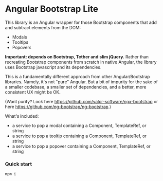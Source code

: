 # Angular Bootstrap Lite

This library is an Angular wrapper for those Bootstrap components that
add and subtract elements from the DOM:

- Modals
- Tooltips
- Popovers

<strong>Important: depends on Bootstrap, Tether and slim jQuery.</strong>
Rather than recreating Bootstrap components from scratch in native Angular, the library
uses Bootstrap javascript and its dependencies.

This is a fundamentally different approach
from other Angular/Bootstrap libraries. Namely, it's not "pure" Angular. But a
bit of impurity for the sake of a smaller codebase, a smaller set of dependencies,
and a better, more consistent UX might be OK.

(Want purity? Look here https://github.com/valor-software/ngx-bootstrap or here https://github.com/ng-bootstrap/ng-bootstrap.)


What's included:

- a service to pop a modal containing a Component, TemplateRef, or string
- a service to pop a tooltip containing a Component, TemplateRef, or string
- a service to pop a popover containing a Component, TemplateRef, or string

### Quick start

```sh
npm i
```
